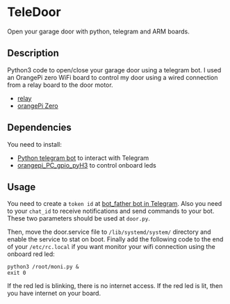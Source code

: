 # TeleDoor
Open your garage door with python, telegram and ARM boards.

## Description
Python3 code to open/close your garage door using a telegram bot. I used an OrangePi zero WiFi board to control my door using a wired connection from a relay board to the door motor.

* [relay](https://images-na.ssl-images-amazon.com/images/I/41lrKvuQtqL._SY355_.jpg)
* [orangePi Zero](https://ae01.alicdn.com/kf/HTB1LJ0WOXXXXXXEaXXXq6xXFXXXT/Orange-PI-Zero-H2-Quad-Core-de-c-digo-abierto-256-MB-Placa-de-desarrollo-m.jpg)

## Dependencies
You need to install:
* [Python telegram bot](https://github.com/python-telegram-bot/python-telegram-bot) to interact with Telegram
* [orangepi_PC_gpio_pyH3](https://github.com/duxingkei33/orangepi_PC_gpio_pyH3) to control onboard leds

## Usage
You need to create a `token id` at [bot_father bot in Telegram](https://telegram.me/BotFather). Also you need to your `chat_id` to receive notifications and send commands to your bot. These two parameters should be used at `door.py`.

Then, move the door.service file to `/lib/systemd/system/` directory and enable the service to stat on boot. Finally add the following code to the end of your `/etc/rc.local` if you want monitor your wifi connection using the onboard red led:

```
python3 /root/moni.py &
exit 0
```

If the red led is blinking, there is no internet access. If the red led is lit, then you have internet on your board. 
